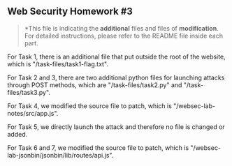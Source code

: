 ## Web Security Homework #3

> *This file is indicating the **additional** files and files of **modification**.  
> For detailed instructions, please refer to the README file inside each part.

For Task 1, there is an additional file that put outside the root of the website, which is "/task-files/task1-flag.txt".  

For Task 2 and 3, there are two additional python files for launching attacks through POST methods, which are "/task-files/task2.py" and "/task-files/task3.py".

For Task 4, we modified the source file to patch, which is "/websec-lab-notes/src/app.js".

For Task 5, we directly launch the attack and therefore no file is changed or added.

For Task 6 and 7, we modified the source file to patch, which is "/websec-lab-jsonbin/jsonbin/lib/routes/api.js".
